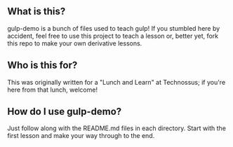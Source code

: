 ## What is this?

gulp-demo is a bunch of files used to teach gulp! If you stumbled here by accident, feel
free to use this project to teach a lesson or, better yet, fork this repo to make your
own derivative lessons.

## Who is this for?

This was originally written for a "Lunch and Learn" at Technossus; if you're here from
that lunch, welcome!

## How do I use gulp-demo?

Just follow along with the README.md files in each directory.  Start with the first
lesson and make your way through to the end.